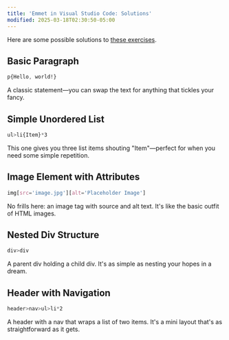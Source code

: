 ```yaml
---
title: 'Emmet in Visual Studio Code: Solutions'
modified: 2025-03-18T02:30:50-05:00
---
```


Here are some possible solutions to [these exercises](vscode-emmet-exercises.md).

## Basic Paragraph

```css
p{Hello, world!}
```

A classic statement—you can swap the text for anything that tickles your fancy.

## Simple Unordered List

```css
ul>li{Item}*3
```

This one gives you three list items shouting "Item"—perfect for when you need some simple repetition.

## Image Element with Attributes

```css
img[src='image.jpg'][alt='Placeholder Image']
```

No frills here: an image tag with source and alt text. It's like the basic outfit of HTML images.

## Nested Div Structure

```css
div>div
```

A parent div holding a child div. It's as simple as nesting your hopes in a dream.

## Header with Navigation

```css
header>nav>ul>li*2
```

A header with a nav that wraps a list of two items. It's a mini layout that's as straightforward as it gets.
